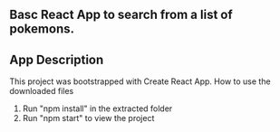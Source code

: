 ## Basc React App to search from a list of pokemons.

## App Description

This project was bootstrapped with Create React App.
How to use the downloaded files

1) Run "npm install" in the extracted folder
2) Run "npm start" to view the project
